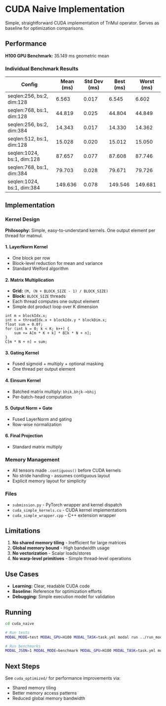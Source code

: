 # CUDA Naive Implementation

Simple, straightforward CUDA implementation of TriMul operator. Serves as baseline for optimization comparisons.

## Performance

**H100 GPU Benchmark:** 35.149 ms geometric mean

### Individual Benchmark Results

| Config | Mean (ms) | Std Dev (ms) | Best (ms) | Worst (ms) |
|--------|-----------|--------------|-----------|-----------|
| seqlen:256, bs:2, dim:128 | 6.563 | 0.017 | 6.545 | 6.602 |
| seqlen:768, bs:1, dim:128 | 44.819 | 0.025 | 44.804 | 44.849 |
| seqlen:256, bs:2, dim:384 | 14.343 | 0.017 | 14.330 | 14.362 |
| seqlen:512, bs:1, dim:128 | 15.028 | 0.020 | 15.012 | 15.050 |
| seqlen:1024, bs:1, dim:128 | 87.657 | 0.077 | 87.608 | 87.746 |
| seqlen:768, bs:1, dim:384 | 79.703 | 0.028 | 79.671 | 79.726 |
| seqlen:1024, bs:1, dim:384 | 149.636 | 0.078 | 149.546 | 149.681 |

## Implementation

### Kernel Design

**Philosophy:** Simple, easy-to-understand kernels. One output element per thread for matmul.

#### 1. LayerNorm Kernel
- One block per row
- Block-level reduction for mean and variance
- Standard Welford algorithm

#### 2. Matrix Multiplication
- **Grid:** `(M, (N + BLOCK_SIZE - 1) / BLOCK_SIZE)`
- **Block:** `BLOCK_SIZE` threads
- Each thread computes one output element
- Simple dot product loop over K dimension

```cuda
int m = blockIdx.x;
int n = threadIdx.x + blockIdx.y * blockDim.x;
float sum = 0.0f;
for (int k = 0; k < K; k++) {
    sum += A[m * K + k] * B[k * N + n];
}
C[m * N + n] = sum;
```

#### 3. Gating Kernel
- Fused sigmoid + multiply + optional masking
- One thread per output element

#### 4. Einsum Kernel
- Batched matrix multiply: `bhik,bhjk->bhij`
- Per-batch-head computation

#### 5. Output Norm + Gate
- Fused LayerNorm and gating
- Row-wise normalization

#### 6. Final Projection
- Standard matrix multiply

### Memory Management

- All tensors made `.contiguous()` before CUDA kernels
- No stride handling - assumes contiguous layout
- Explicit memory layout for simplicity

### Files

- `submission.py` - PyTorch wrapper and kernel dispatch
- `cuda_simple_kernels.cu` - CUDA kernel implementations
- `cuda_simple_wrapper.cpp` - C++ extension wrapper

## Limitations

1. **No shared memory tiling** - Inefficient for large matrices
2. **Global memory bound** - High bandwidth usage
3. **No vectorization** - Scalar loads/stores
4. **No warp-level primitives** - Simple thread-level operations

## Use Cases

- **Learning:** Clear, readable CUDA code
- **Baseline:** Reference for optimization efforts
- **Debugging:** Simple execution model for validation

## Running

```bash
cd cuda_naive

# Run tests
MODAL_MODE=test MODAL_GPU=H100 MODAL_TASK=task.yml modal run ../run_modal.py

# Run benchmarks
MODAL_JSON=1 MODAL_MODE=benchmark MODAL_GPU=H100 MODAL_TASK=task.yml modal run ../run_modal.py
```

## Next Steps

See `cuda_optimized/` for performance improvements via:
- Shared memory tiling
- Better memory access patterns
- Reduced global memory bandwidth

